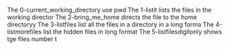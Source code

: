The 0-current_working_directory use pwd
The 1-listit lists the files in the working director
The 2-bring_me_home directs the file to the home directoryy
The 3-listfiles list all the files in a directory in a long forma
The 4-listmorefiles list the hidden files in long format
The 5-listfilesdigitonly shows tge files number t
